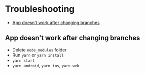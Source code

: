 # Troubleshooting

<!-- toc -->
- [App doesn't work after changing branches](#App-doesn't-work-after-changing-branches)
<!-- end toc -->

## App doesn't work after changing branches

- Delete `node_modules` folder
- Run `yarn` or `yarn install`
- `yarn start`
- `yarn android`, `yarn ios`, `yarn web`